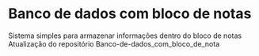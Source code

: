 # Banco de dados com bloco de notas
Sistema simples para armazenar informações dentro do bloco de notas 
Atualização do repositório Banco-de-dados_com_bloco_de_nota 
